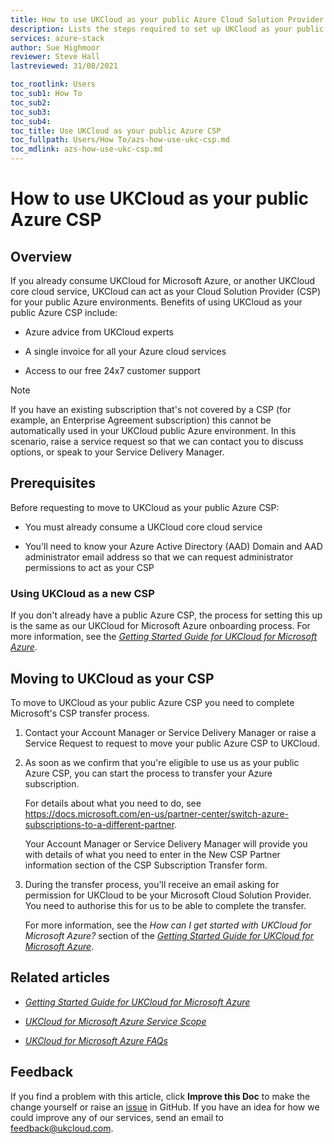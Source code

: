 ```yaml
---
title: How to use UKCloud as your public Azure Cloud Solution Provider | UKCloud Ltd
description: Lists the steps required to set up UKCloud as your public Azure Cloud Solution Provider (CSP)
services: azure-stack
author: Sue Highmoor
reviewer: Steve Hall
lastreviewed: 31/08/2021

toc_rootlink: Users
toc_sub1: How To
toc_sub2:
toc_sub3:
toc_sub4:
toc_title: Use UKCloud as your public Azure CSP
toc_fullpath: Users/How To/azs-how-use-ukc-csp.md
toc_mdlink: azs-how-use-ukc-csp.md
---
```


# How to use UKCloud as your public Azure CSP

## Overview

If you already consume UKCloud for Microsoft Azure, or another UKCloud core cloud service, UKCloud can act as your Cloud Solution Provider (CSP) for your public Azure environments. Benefits of using UKCloud as your public Azure CSP include:

- Azure advice from UKCloud experts

- A single invoice for all your Azure cloud services

- Access to our free 24x7 customer support

> [!NOTE]
> If you have an existing subscription that's not covered by a CSP (for example, an Enterprise Agreement subscription) this cannot be automatically used in your UKCloud public Azure environment. In this scenario, raise a service request so that we can contact you to discuss options, or speak to your Service Delivery Manager.

## Prerequisites

Before requesting to move to UKCloud as your public Azure CSP:

- You must already consume a UKCloud core cloud service

- You'll need to know your Azure Active Directory (AAD) Domain and AAD administrator email address so that we can request administrator permissions to act as your CSP

### Using UKCloud as a new CSP

If you don't already have a public Azure CSP, the process for setting this up is the same as our UKCloud for Microsoft Azure onboarding process. For more information, see the [*Getting Started Guide for UKCloud for Microsoft Azure*](azs-gs.md).

## Moving to UKCloud as your CSP

To move to UKCloud as your public Azure CSP you need to complete Microsoft's CSP transfer process.

1. Contact your Account Manager or Service Delivery Manager or raise a Service Request to request to move your public Azure CSP to UKCloud.

2. As soon as we confirm that you're eligible to use us as your public Azure CSP, you can start the process to transfer your Azure subscription.

    For details about what you need to do, see <https://docs.microsoft.com/en-us/partner-center/switch-azure-subscriptions-to-a-different-partner>.

    Your Account Manager or Service Delivery Manager will provide you with details of what you need to enter in the New CSP Partner information section of the CSP Subscription Transfer form.

3. During the transfer process, you'll receive an email asking for permission for UKCloud to be your Microsoft Cloud Solution Provider. You need to authorise this for us to be able to complete the transfer.

    For more information, see the *How can I get started with UKCloud for Microsoft Azure?* section of the [*Getting Started Guide for UKCloud for Microsoft Azure*](azs-gs.md).

## Related articles

- [*Getting Started Guide for UKCloud for Microsoft Azure*](azs-gs.md)

- [*UKCloud for Microsoft Azure Service Scope*](azs-sco.md)

- [*UKCloud for Microsoft Azure FAQs*](azs-faq.md)

## Feedback

If you find a problem with this article, click **Improve this Doc** to make the change yourself or raise an [issue](https://github.com/UKCloud/documentation/issues) in GitHub. If you have an idea for how we could improve any of our services, send an email to <feedback@ukcloud.com>.

